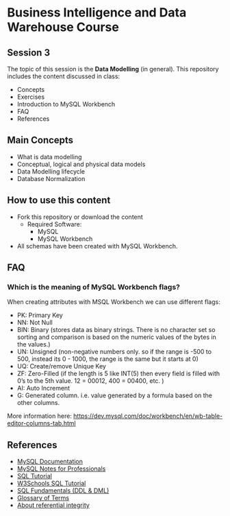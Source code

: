 # Business Intelligence and Data Warehouse Course

## Session 3

The topic of this session is the **Data Modelling** (in general). This repository includes the content discussed in class:

  - Concepts
  - Exercises
  - Introduction to MySQL Workbench
  - FAQ
  - References

## Main Concepts

 - What is data modelling
 - Conceptual, logical and physical data models
 - Data Modelling lifecycle
 - Database Normalization
 
## How to use this content

 - Fork this repository or download the content
    - Required Software:
	  - MySQL
	  - MySQL Workbench
 - All schemas have been created with MySQL Workbench.
 
## FAQ

### Which is the meaning of MySQL Workbench flags? 

When creating attributes with MSQL Workbench we can use different flags:

  - PK: Primary Key
  - NN: Not Null
  - BIN: Binary (stores data as binary strings. There is no character set so sorting and comparison is based on the numeric values of the bytes in the values.)
  - UN: Unsigned (non-negative numbers only. so if the range is -500 to 500, instead its 0 - 1000, the range is the same but it starts at 0)
  - UQ: Create/remove Unique Key
  - ZF: Zero-Filled (if the length is 5 like INT(5) then every field is filled with 0’s to the 5th value. 12 = 00012, 400 = 00400, etc. )
  - AI: Auto Increment
  - G: Generated column. i.e. value generated by a formula based on the other columns.
  
More information here: https://dev.mysql.com/doc/workbench/en/wb-table-editor-columns-tab.html

## References

  - [MySQL Documentation](https://dev.mysql.com/doc/)
  - [MySQL Notes for Professionals](http://books.goalkicker.com/MySQLBook/)
  - [SQL Tutorial](http://www.sqltutorial.org/)
  - [W3Schools SQL Tutorial](https://www.w3schools.com/sql/default.asp)
  - [SQL Fundamentals (DDL & DML)](https://www.thoughtco.com/sql-fundamentals-1019780)
  - [Glossary of Terms](https://www.thoughtco.com/databases-glossary-1019603)
  - [About referential integrity](https://www.thoughtco.com/referential-integrity-definition-1019181)
